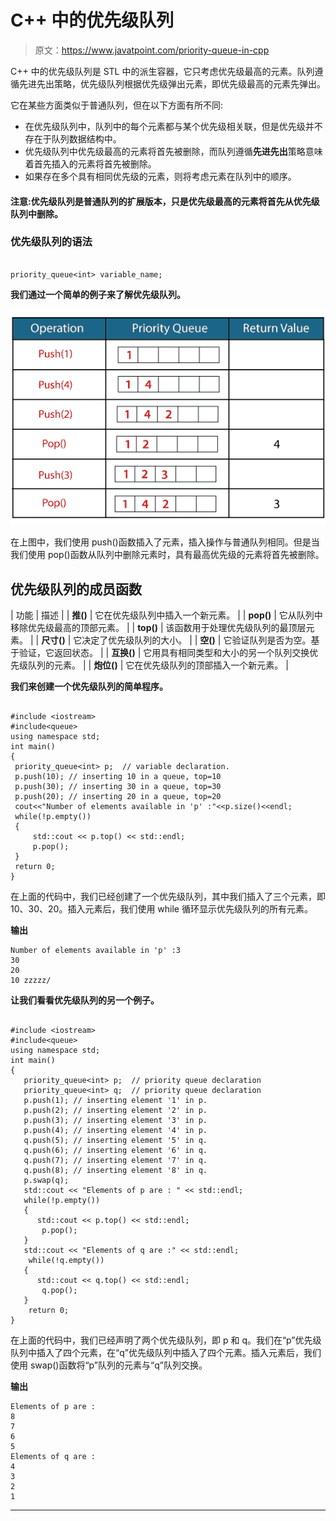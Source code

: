 # C++ 中的优先级队列

> 原文：<https://www.javatpoint.com/priority-queue-in-cpp>

C++ 中的优先级队列是 STL 中的派生容器，它只考虑优先级最高的元素。队列遵循先进先出策略，优先级队列根据优先级弹出元素，即优先级最高的元素先弹出。

它在某些方面类似于普通队列，但在以下方面有所不同:

*   在优先级队列中，队列中的每个元素都与某个优先级相关联，但是优先级并不存在于队列数据结构中。
*   优先级队列中优先级最高的元素将首先被删除，而队列遵循**先进先出**策略意味着首先插入的元素将首先被删除。
*   如果存在多个具有相同优先级的元素，则将考虑元素在队列中的顺序。

#### 注意:优先级队列是普通队列的扩展版本，只是优先级最高的元素将首先从优先级队列中删除。

### 优先级队列的语法

```

priority_queue<int> variable_name;

```

**我们通过一个简单的例子来了解优先级队列。**

![Priority Queue in C++](img/288bb135eb790562edbef10672abd70c.png)

在上图中，我们使用 push()函数插入了元素，插入操作与普通队列相同。但是当我们使用 pop()函数从队列中删除元素时，具有最高优先级的元素将首先被删除。

## 优先级队列的成员函数

| 功能 | 描述 |
| **推()** | 它在优先级队列中插入一个新元素。 |
| **pop()** | 它从队列中移除优先级最高的顶部元素。 |
| **top()** | 该函数用于处理优先级队列的最顶层元素。 |
| **尺寸()** | 它决定了优先级队列的大小。 |
| **空()** | 它验证队列是否为空。基于验证，它返回状态。 |
| **互换()** | 它用具有相同类型和大小的另一个队列交换优先级队列的元素。 |
| **炮位()** | 它在优先级队列的顶部插入一个新元素。 |

**我们来创建一个优先级队列的简单程序。**

```

#include <iostream>
#include<queue>
using namespace std;
int main()
{
 priority_queue<int> p;  // variable declaration.
 p.push(10); // inserting 10 in a queue, top=10
 p.push(30); // inserting 30 in a queue, top=30
 p.push(20); // inserting 20 in a queue, top=20
 cout<<"Number of elements available in 'p' :"<<p.size()<<endl;
 while(!p.empty())
 {
     std::cout << p.top() << std::endl; 
     p.pop();
 }
 return 0;
}

```

在上面的代码中，我们已经创建了一个优先级队列，其中我们插入了三个元素，即 10、30、20。插入元素后，我们使用 while 循环显示优先级队列的所有元素。

**输出**

```
Number of elements available in 'p' :3
30
20
10 zzzzz/

```

**让我们看看优先级队列的另一个例子。**

```

#include <iostream>
#include<queue>
using namespace std;
int main()
{
   priority_queue<int> p;  // priority queue declaration
   priority_queue<int> q;  // priority queue declaration
   p.push(1); // inserting element '1' in p.
   p.push(2); // inserting element '2' in p.
   p.push(3); // inserting element '3' in p.
   p.push(4); // inserting element '4' in p.
   q.push(5); // inserting element '5' in q.
   q.push(6); // inserting element '6' in q.
   q.push(7); // inserting element '7' in q.
   q.push(8); // inserting element '8' in q.
   p.swap(q);
   std::cout << "Elements of p are : " << std::endl;
   while(!p.empty())
   {
      std::cout << p.top() << std::endl;
       p.pop();
   }
   std::cout << "Elements of q are :" << std::endl;
    while(!q.empty())
   {
      std::cout << q.top() << std::endl;
       q.pop();
   }
    return 0;
}

```

在上面的代码中，我们已经声明了两个优先级队列，即 p 和 q。我们在“p”优先级队列中插入了四个元素，在“q”优先级队列中插入了四个元素。插入元素后，我们使用 swap()函数将“p”队列的元素与“q”队列交换。

**输出**

```
Elements of p are :                                                                                                             
8                                                                                                                               
7                                                                                                                               
6                                                                                                                               
5                                                                                                                               
Elements of q are :                                                                                                             
4                                                                                                                               
3                                                                                                                               
2                                                                                                                               
1   

```

* * *